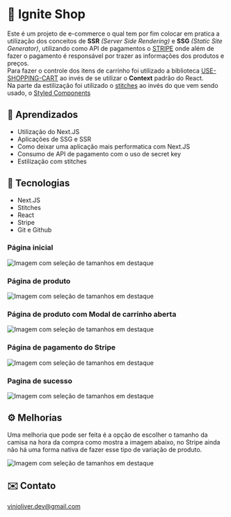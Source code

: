 
# 🚀 Ignite Shop

Este é um projeto de e-commerce o qual tem por fim colocar em pratica a utilização dos conceitos de
**SSR** *(Server Side Rendering)* e **SSG** *(Static Site Generator)*, utilizando como API de pagamentos o 
[STRIPE](https://stripe.com/br) onde além de fazer o pagamento é responsável por trazer as informações dos produtos
e preços.  
Para fazer o controle dos itens de carrinho foi utilizado a biblioteca [USE-SHOPPING-CART](https://useshoppingcart.com/)
ao invés de se utilizar o **Context** padrão do React.  
Na parte da estilização foi utilizado o [stitches](https://stitches.dev/) ao invés do que vem sendo usado, o
[Styled Components](https://styled-components.com/)

## 📒 Aprendizados

- Utilização do Next.JS
- Aplicações de SSG e SSR
- Como deixar uma aplicação mais performatica com Next.JS
- Consumo de API de pagamento com o uso de secret key
- Estilização com stitches


## 🔨 Tecnologias

- Next.JS
- Stitches
- React
- Stripe
- Git e Github
### Página inicial

![Imagem com seleção de tamanhos em destaque](https://imgur.com/hyDs0U0.png)

### Página de produto

![Imagem com seleção de tamanhos em destaque](https://imgur.com/XpJv7Z2.png)

### Página de produto com Modal de carrinho aberta

![Imagem com seleção de tamanhos em destaque](https://imgur.com/S9x8T62.png)

### Página de pagamento do Stripe

![Imagem com seleção de tamanhos em destaque](https://imgur.com/qS8rh2C.png)

### Pagina de sucesso

![Imagem com seleção de tamanhos em destaque](https://imgur.com/murGdDQ.png)

## ⚙️ Melhorias

Uma melhoria que pode ser feita é a opção de escolher o tamanho da camisa na hora da compra como mostra a imagem abaixo,
no Stripe ainda não há uma forma nativa de fazer esse tipo de variação de produto.

![Imagem com seleção de tamanhos em destaque](https://imgur.com/tMtJyPs.png)
## ✉️ Contato

vinioliver.dev@gmail.com
